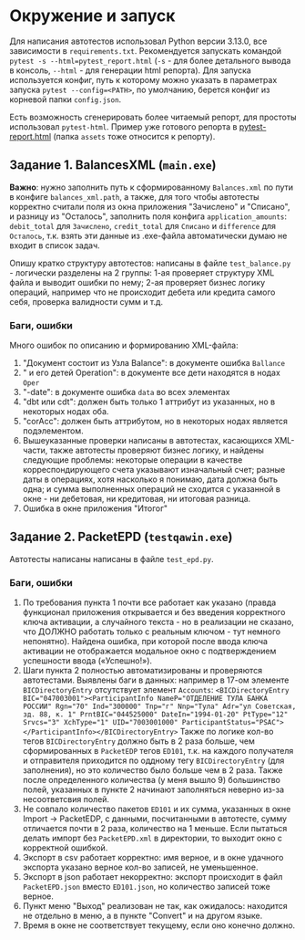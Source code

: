 # Окружение и запуск

Для написания автотестов использовал Python версии 3.13.0, все зависимости в `requirements.txt`. Рекомендуется запускать командой `pytest -s --html=pytest_report.html` (`-s` - для более детального вывода в консоль, `--html` - для генерации html репорта).
Для запуска используется конфиг, путь к которому можно указать в параметрах запуска `pytest --config=<PATH>`, по умолчанию, берется конфиг из корневой папки `config.json`.

Есть возможность сгенерировать более читаемый репорт, для простоты использовал `pytest-html`. Пример уже готового репорта в [pytest-report.html](https://github.com/LicBoy/CBR_test_task/blob/main/pytest_report.html) (папка `assets` тоже относится к репорту).

## Задание 1. BalancesXML (`main.exe`)
**Важно**: нужно заполнить путь к сформированному `Balances.xml` по пути в конфиге `balances_xml.path`, а также, для того чтобы автотесты корректно считали поля из окна приложения "Зачислено" и "Списано", и разницу из "Осталось", заполнить поля конфига `application_amounts`: `debit_total` для `Зачислено`, `credit_total` для `Списано` и `difference` для `Осталось`, т.к. взять эти данные из .exe-файла автоматически думаю не входит в список задач.

Опишу кратко структуру автотестов: написаны в файле `test_balance.py` - логически разделены на 2 группы: 1-ая проверяет структуру XML файла и выводит ошибки по нему; 2-ая проверяет бизнес логику операций, например что не происходит дебета или кредита самого себя, проверка валидности сумм и т.д.

### Баги, ошибки
Много ошибок по описанию и формированию XML-файла:
1. "Документ состоит из Узла Balance": в документе ошибка `Ballance`
2. " и его детей Operation": в документе все дети находятся в нодах `Oper`
3. "-date": в документе ошибка `data` во всех элементах
4. "dbt или cdt": должен быть только 1 аттрибут из указанных, но в некоторых нодах оба.
5. "corAcc": должен быть аттрибутом, но в некоторых нодах является подэлементом.
6. Вышеуказанные проверки написаны в автотестах, касающихся XML-части, также автотесты проверяют бизнес логику, и найдены следующие проблемы: некоторые операции в качестве корреспондирующего счета указывают изначальный счет; разные даты в операциях, хотя насколько я понимаю, дата должна быть одна; и сумма выполненных операций не сходится с указанной в окне - ни дебетовая, ни кредитовая, ни итоговая разница.
7. Ошибка в окне приложения "Итогог"

## Задание 2. PacketEPD (`testqawin.exe`)
Автотесты написаны написаны в файле `test_epd.py`.

### Баги, ошибки
1. По требования пункта 1 почти все работает как указано (правда функционал приложения открывается и без введения корректного ключа активации, а случайного текста - но в реализации не сказано, что ДОЛЖНО работать только с реальным ключом - тут немного непонятно). Найдена ошибка, при которой после ввода ключа активации не отображается модальное окно с подтверждением успешности ввода («Успешно!»).
2. Шаги пункта 2 полностью автоматизированы и проверяются автотестами. Выявлены баги в данных: например в 17-ом элементе `BICDirectoryEntry` отсутствует элемент `Accounts`:
`<BICDirectoryEntry BIC="047003001"><ParticipantInfo NameP="ОТДЕЛЕНИЕ ТУЛА БАНКА РОССИИ" Rgn="70" Ind="300000" Tnp="г" Nnp="Тула" Adr="ул Советская, зд. 88, к. 1" PrntBIC="044525000" DateIn="1994-01-20" PtType="12" Srvcs="3" XchType="1" UID="7003001000" ParticipantStatus="PSAC"></ParticipantInfo></BICDirectoryEntry>`
   Также по логике кол-во тегов `BICDirectoryEntry` должно быть в 2 раза больше, чем сформированных в `PacketEDP` тегов `ED101`, т.к. на каждого получателя и отправителя приходится по оддному тегу `BICDirectoryEntry` (для заполнения), но это количество было больше чем в 2 раза.
   Также после определенного количества (у меня вышло 9) большинство полей, указанных в пункте 2 начинают заполняться неверно из-за несоответсвия полей.
4. Не совпало количество пакетов `ED101` и их сумма, указанных в окне Import -> PacketEDP, с данными, посчитанными в автотесте, сумму отличается почти в 2 раза, количество на 1 меньше. Если пытаться делать импорт без `PacketEPD.xml` в директории, то выходит окно с корректной ошибкой.
5. Экспорт в csv работает корректно: имя верное, и в окне удачного экспорта указано верное кол-во записей, не уменьшенное.
6. Экспорт в json работает некорректно: экспорт происходит в файл `PacketEPD.json` вместо `ED101.json`, но количество записей тоже верное.
7. Пункт меню "Выход" реализован не так, как ожидалось: находится не отдельно в меню, а в пункте "Convert" и на другом языке.
8. Время в окне не соответствует текущему, если оно конечно должно.
